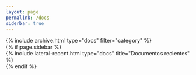 ```yaml
---
layout: page
permalink: /docs
siderbar: true
---
```


<main class="d-md-flex">
    <div class="col-md-9 d-flex flex-column flex-fill">
        {% include archive.html type="docs" filter="category" %}
    </div>
    {% if page.sidebar %}
    <div class="col-md-3 d-none d-md-block d-flex flex-column flex-fill ms-3">
        {% include lateral-recent.html type="docs" title="Documentos recientes" %}
    </div>
    {% endif %}
</main>